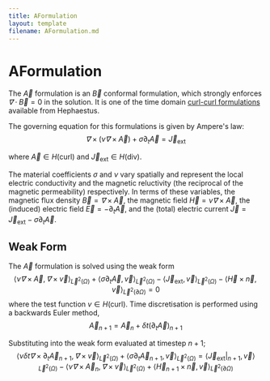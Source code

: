 ```yaml
---
title: AFormulation
layout: template
filename: AFormulation.md
---
```

# AFormulation
The $\vec A$ formulation is an $\vec B$ conformal formulation, which strongly enforces $\vec ∇ \cdot \vec B = 0$ in the solution. It is one of the time domain [curl-curl formulations](CurlCurl.md) available from Hephaestus.

The governing equation for this formulations is given by Ampere's law:
$$
\vec ∇× \left(ν \vec ∇× \vec A\right) +σ \partial_t \vec A = \vec J_\mathrm{ext}
$$

where $\vec A ∈ H(\mathrm{curl})$ and $\vec J_\mathrm{ext} ∈ H(\mathrm{div})$.

The material coefficients $σ$ and $ν$ vary spatially and represent the local electric conductivity and the magnetic reluctivity (the reciprocal of the magnetic permeability) respectively. In terms of these variables, the magnetic flux density $\vec B = \vec ∇ × \vec A$, the magnetic field $\vec H = ν \vec ∇× \vec A$, the (induced) electric field $\vec E = - \partial_t \vec A$, and the (total) electric current $\vec J = \vec J_\mathrm{ext} - σ\partial_t \vec A$.


## Weak Form
The $\vec A$ formulation is solved using the weak form
$$
\langle ν \vec ∇× \vec A, \vec ∇× \vec v \rangle_{\vec L^2(\Omega)} + \langle σ \partial_t \vec A, \vec v \rangle_{\vec L^2(\Omega)} - \langle \vec J_\mathrm{ext}, \vec v\rangle_{\vec L^2(\Omega)} - \langle \vec H × \vec n, \vec v\rangle_{\vec L^2(\partial \Omega)} = 0
$$
where the test function $v ∈ H(\mathrm{curl})$. Time discretisation is performed using a backwards Euler method, 
$$
\vec A_{n+1} = \vec A_{n} + \delta t \left(\partial_t \vec A\right)_{n+1}
$$

Substituting into the weak form evaluated at timestep $n+1$;
$$
\langle ν \delta t \vec ∇× \partial_t \vec A_{n+1}, \vec ∇× \vec v \rangle_{\vec L^2(\Omega)} +
\langle  σ \partial_t \vec A_{n+1}, \vec v \rangle_{\vec L^2(\Omega)} = \langle \vec J_\mathrm{ext}|_{n+1}, \vec v\rangle_{\vec L^2(\Omega)} -\langle ν \vec ∇× \vec A_n, \vec ∇× \vec v \rangle_{\vec L^2(\Omega)} + \langle \vec H_{n+1} × \vec n, \vec v\rangle_{\vec L^2(\partial \Omega)}
$$
